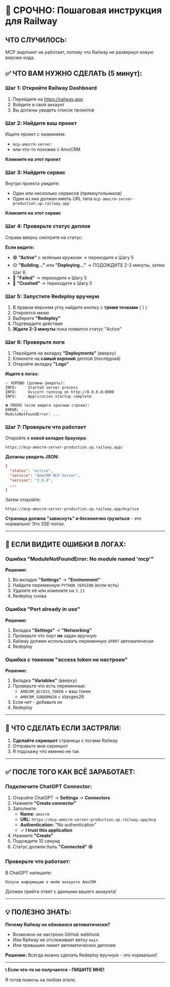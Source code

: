 # 🚨 СРОЧНО: Пошаговая инструкция для Railway

## ЧТО СЛУЧИЛОСЬ:
MCP эндпоинт не работает, потому что Railway не развернул новую версию кода.

## ✅ ЧТО ВАМ НУЖНО СДЕЛАТЬ (5 минут):

### Шаг 1: Откройте Railway Dashboard

1. Перейдите на https://railway.app
2. Войдите в свой аккаунт
3. Вы должны увидеть список проектов

### Шаг 2: Найдите ваш проект

Ищите проект с названием:
- `mcp-amocrm-server` 
- или что-то похожее с AmoCRM

**Кликните на этот проект**

### Шаг 3: Найдите сервис

Внутри проекта увидите:
- Один или несколько сервисов (прямоугольников)
- Один из них должен иметь URL типа `mcp-amocrm-server-production.up.railway.app`

**Кликните на этот сервис**

### Шаг 4: Проверьте статус деплоя

Справа вверху смотрите на статус:

**Если видите:**
- 🟢 **"Active"** с зелёным кружком → переходите к Шагу 5
- 🟡 **"Building..."** или **"Deploying..."** → ПОДОЖДИТЕ 2-3 минуты, затем Шаг 6
- 🔴 **"Failed"** → переходите к Шагу 5
- 🔴 **"Crashed"** → переходите к Шагу 5

### Шаг 5: Запустите Redeploy вручную

1. В правом верхнем углу найдите кнопку с **тремя точками** (**⋮**)
2. Откроется меню
3. Выберите **"Redeploy"**
4. Подтвердите действие
5. **Ждите 2-3 минуты** пока появится статус "Active"

### Шаг 6: Проверьте логи

1. Перейдите на вкладку **"Deployments"** (вверху)
2. Кликните на **самый верхний** деплой (последний)
3. Откройте вкладку **"Logs"**

**Ищите в логах:**
```
✅ ХОРОШО (должны увидеть):
INFO:     Started server process
INFO:     Uvicorn running on http://0.0.0.0:8000
INFO:     Application startup complete

❌ ПЛОХО (если видите красные строки):
ERROR: ...
ModuleNotFoundError: ...
```

### Шаг 7: Проверьте что работает

Откройте в **новой вкладке браузера**:
```
https://mcp-amocrm-server-production.up.railway.app/
```

**Должны увидеть JSON:**
```json
{
  "status": "active",
  "service": "AmoCRM MCP Server",
  "version": "3.0.0",
  ...
}
```

Затем откройте:
```
https://mcp-amocrm-server-production.up.railway.app/mcp/sse
```

**Страница должна "зависнуть" и бесконечно грузиться** - это нормально! Это SSE-поток.

---

## 🔧 ЕСЛИ ВИДИТЕ ОШИБКИ В ЛОГАХ:

### Ошибка "ModuleNotFoundError: No module named 'mcp'"

**Решение:**
1. Во вкладке **"Settings"** → **"Environment"**
2. Найдите переменную `PYTHON_VERSION` (если есть)
3. Удалите её или измените на `3.13`
4. Redeploy снова

### Ошибка "Port already in use"

**Решение:**
1. Вкладка **"Settings"** → **"Networking"**
2. Проверьте что порт **не** задан вручную
3. Railway должен использовать переменную `$PORT` автоматически
4. Redeploy

### Ошибка с токеном "access token не настроен"

**Решение:**
1. Вкладка **"Variables"** (вверху)
2. Проверьте что есть переменные:
   - `AMOCRM_ACCESS_TOKEN` = ваш токен
   - `AMOCRM_SUBDOMAIN` = stavgeo26
3. Если нет - добавьте их
4. Redeploy

---

## 📸 ЧТО СДЕЛАТЬ ЕСЛИ ЗАСТРЯЛИ:

1. **Сделайте скриншот** страницы с логами Railway
2. Отправьте мне скриншот
3. Я подскажу что именно не так

---

## ✅ ПОСЛЕ ТОГО КАК ВСЁ ЗАРАБОТАЕТ:

### Подключите ChatGPT Connector:

1. Откройте ChatGPT → **Settings** → **Connectors**
2. Нажмите **"Create connector"**
3. Заполните:
   - **Name:** `amocrm`
   - **URL:** `https://mcp-amocrm-server-production.up.railway.app/mcp`
   - **Authentication:** "No authentication"
   - ✓ **I trust this application**
4. Нажмите **"Create"**
5. Подождите 10 секунд
6. Статус должен быть **"Connected"** 🟢

### Проверьте что работает:

В ChatGPT напишите:
```
Получи информацию о моём аккаунте AmoCRM
```

Должен прийти ответ с данными вашего аккаунта!

---

## 💡 ПОЛЕЗНО ЗНАТЬ:

**Почему Railway не обновился автоматически?**
- Возможно не настроен GitHub webhook
- Или Railway не отслеживает ветку `main`
- Или превышен лимит автоматических деплоев

**Решение:** Всегда можно сделать Redeploy вручную - это нормально!

---

**📞 Если что-то не получается - ПИШИТЕ МНЕ!**

Я готов помочь на любом этапе. 

